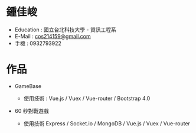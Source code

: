 # 鍾佳峻

- Education : 國立台北科技大學 - 資訊工程系
- E-Mail : cos214159@gmail.com
- 手機 : 0932793922

# 作品
- GameBase
  - 使用技術 : Vue.js / Vuex / Vue-router / Bootstrap 4.0
  
- 60 秒對戰遊戲
  - 使用技術 Express / Socket.io / MongoDB / Vue.js / Vuex / Vue-router
